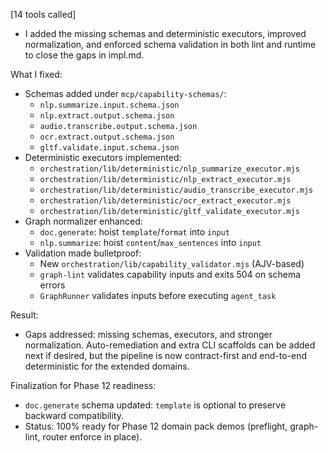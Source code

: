[14 tools called]

- I added the missing schemas and deterministic executors, improved normalization, and enforced schema validation in both lint and runtime to close the gaps in impl.md.

What I fixed:
- Schemas added under `mcp/capability-schemas/`:
  - `nlp.summarize.input.schema.json`
  - `nlp.extract.output.schema.json`
  - `audio.transcribe.output.schema.json`
  - `ocr.extract.output.schema.json`
  - `gltf.validate.input.schema.json`
- Deterministic executors implemented:
  - `orchestration/lib/deterministic/nlp_summarize_executor.mjs`
  - `orchestration/lib/deterministic/nlp_extract_executor.mjs`
  - `orchestration/lib/deterministic/audio_transcribe_executor.mjs`
  - `orchestration/lib/deterministic/ocr_extract_executor.mjs`
  - `orchestration/lib/deterministic/gltf_validate_executor.mjs`
- Graph normalizer enhanced:
  - `doc.generate`: hoist `template`/`format` into `input`
  - `nlp.summarize`: hoist `content`/`max_sentences` into `input`
- Validation made bulletproof:
  - New `orchestration/lib/capability_validator.mjs` (AJV-based)
  - `graph-lint` validates capability inputs and exits 504 on schema errors
  - `GraphRunner` validates inputs before executing `agent_task`

Result:
- Gaps addressed: missing schemas, executors, and stronger normalization. Auto-remediation and extra CLI scaffolds can be added next if desired, but the pipeline is now contract-first and end-to-end deterministic for the extended domains.

Finalization for Phase 12 readiness:
- `doc.generate` schema updated: `template` is optional to preserve backward compatibility.
- Status: 100% ready for Phase 12 domain pack demos (preflight, graph-lint, router enforce in place).
